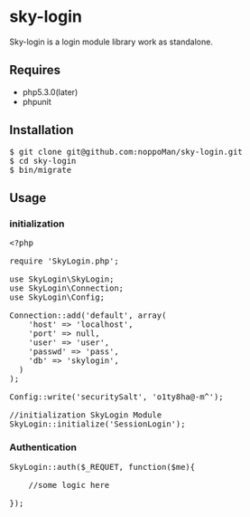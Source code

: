sky-login
=========

Sky-login is a login module library work as standalone.

## Requires
* php5.3.0(later)
* phpunit

## Installation
<pre>
$ git clone git@github.com:noppoMan/sky-login.git
$ cd sky-login
$ bin/migrate
</pre>

## Usage

### initialization
<pre>
&lt;?php

require 'SkyLogin.php';

use SkyLogin\SkyLogin;
use SkyLogin\Connection;
use SkyLogin\Config;

Connection::add('default', array(
    'host' => 'localhost',
    'port' => null,
    'user' => 'user',
    'passwd' => 'pass',
    'db' => 'skylogin',
  )
);

Config::write('securitySalt', 'o1ty8ha@-m^');

//initialization SkyLogin Module
SkyLogin::initialize('SessionLogin');
</pre>

### Authentication
<pre>
SkyLogin::auth($_REQUET, function($me){
    
    //some logic here

});
</pre>

